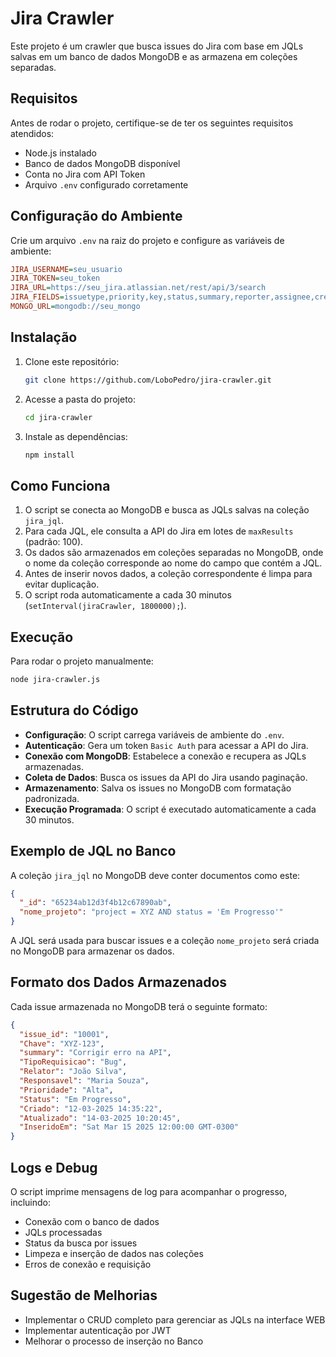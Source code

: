 # Jira Crawler

Este projeto é um crawler que busca issues do Jira com base em JQLs salvas em um banco de dados MongoDB e as armazena em coleções separadas.

## Requisitos

Antes de rodar o projeto, certifique-se de ter os seguintes requisitos atendidos:

- Node.js instalado
- Banco de dados MongoDB disponível
- Conta no Jira com API Token
- Arquivo `.env` configurado corretamente

## Configuração do Ambiente

Crie um arquivo `.env` na raiz do projeto e configure as variáveis de ambiente:

```ini
JIRA_USERNAME=seu_usuario
JIRA_TOKEN=seu_token
JIRA_URL=https://seu_jira.atlassian.net/rest/api/3/search
JIRA_FIELDS=issuetype,priority,key,status,summary,reporter,assignee,created,updated
MONGO_URL=mongodb://seu_mongo
```

## Instalação

1. Clone este repositório:
   ```sh
   git clone https://github.com/LoboPedro/jira-crawler.git
   ```
2. Acesse a pasta do projeto:
   ```sh
   cd jira-crawler
   ```
3. Instale as dependências:
   ```sh
   npm install
   ```

## Como Funciona

1. O script se conecta ao MongoDB e busca as JQLs salvas na coleção `jira_jql`.
2. Para cada JQL, ele consulta a API do Jira em lotes de `maxResults` (padrão: 100).
3. Os dados são armazenados em coleções separadas no MongoDB, onde o nome da coleção corresponde ao nome do campo que contém a JQL.
4. Antes de inserir novos dados, a coleção correspondente é limpa para evitar duplicação.
5. O script roda automaticamente a cada 30 minutos (`setInterval(jiraCrawler, 1800000);`).

## Execução

Para rodar o projeto manualmente:

```sh
node jira-crawler.js
```

## Estrutura do Código

- **Configuração**: O script carrega variáveis de ambiente do `.env`.
- **Autenticação**: Gera um token `Basic Auth` para acessar a API do Jira.
- **Conexão com MongoDB**: Estabelece a conexão e recupera as JQLs armazenadas.
- **Coleta de Dados**: Busca os issues da API do Jira usando paginação.
- **Armazenamento**: Salva os issues no MongoDB com formatação padronizada.
- **Execução Programada**: O script é executado automaticamente a cada 30 minutos.

## Exemplo de JQL no Banco

A coleção `jira_jql` no MongoDB deve conter documentos como este:

```json
{
  "_id": "65234ab12d3f4b12c67890ab",
  "nome_projeto": "project = XYZ AND status = 'Em Progresso'"
}
```

A JQL será usada para buscar issues e a coleção `nome_projeto` será criada no MongoDB para armazenar os dados.

## Formato dos Dados Armazenados

Cada issue armazenada no MongoDB terá o seguinte formato:

```json
{
  "issue_id": "10001",
  "Chave": "XYZ-123",
  "summary": "Corrigir erro na API",
  "TipoRequisicao": "Bug",
  "Relator": "João Silva",
  "Responsavel": "Maria Souza",
  "Prioridade": "Alta",
  "Status": "Em Progresso",
  "Criado": "12-03-2025 14:35:22",
  "Atualizado": "14-03-2025 10:20:45",
  "InseridoEm": "Sat Mar 15 2025 12:00:00 GMT-0300"
}
```

## Logs e Debug

O script imprime mensagens de log para acompanhar o progresso, incluindo:

- Conexão com o banco de dados
- JQLs processadas
- Status da busca por issues
- Limpeza e inserção de dados nas coleções
- Erros de conexão e requisição

## Sugestão de Melhorias 

- Implementar o CRUD completo para gerenciar as JQLs na interface WEB
- Implementar autenticação por JWT
- Melhorar o processo de inserção no Banco


